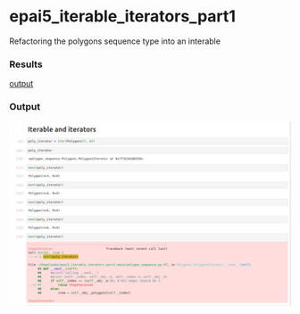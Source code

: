 # epai5_iterable_iterators_part1
Refactoring the polygons sequence type into an interable

### Results
[output](https://github.com/DimpleB0501/epai5_iterable_iterators_part1/blob/main/iterators_iterables.ipynb)

### Output
![op](results.png)
